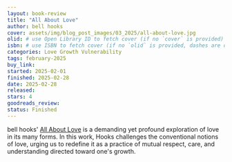 ```yaml
---
layout: book-review
title: "All About Love"
author: bell hooks
cover: assets/img/blog_post_images/03_2025/all-about-love.jpg
olid: # use Open Library ID to fetch cover (if no `cover` is provided)
isbn: # use ISBN to fetch cover (if no `olid` is provided, dashes are optional)
categories: Love Growth Vulnerability
tags: february-2025
buy_link:
started: 2025-02-01
finished: 2025-02-28
date: 2025-02-28
released: 
stars: 4
goodreads_review: 
status: Finished
---
```


bell hooks' [All About Love](https://www.amazon.com/All-About-Love-New-Visions/dp/0060959479) is a demanding yet profound exploration of love in its many forms. In this work, Hooks challenges the conventional notions of love, urging us to redefine it as a practice of mutual respect, care, and understanding directed toward one's growth.